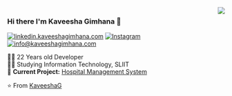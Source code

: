 <img align='right' src="https://github-readme-stats.vercel.app/api?username=lucafluri&show_icons=true">

### Hi there I'm Kaveesha Gimhana :lemon:

[![linkedin.kaveeshagimhana.com](https://img.shields.io/static/v1?label=linkedin.kaveeshagimhana.com&message=%20&color=yellow&logo=&style=flat-square&logoColor=white)](https://linkedin.kaveeshagimhana.com/)
[![Instagram](https://img.shields.io/static/v1?label=Instagram&message=%20&color=orange&logo=Instagram&style=flat-square&logoColor=white)](https://www.instagram.com/kaveesha__gimhana/)
[![info@kaveeshagimhana.com](https://img.shields.io/static/v1?label=info@kaveeshagimhana.com&message=%20&color=red&logo=gmail&style=flat-square&logoColor=white)](mail:info@kaveeshagimhana.com)
  
  
👨‍💻 22 Years old Developer  
👨‍🎓 Studying Information Technology, SLIIT  
🚧 **Current Project:** [Hospital Management System](https://github.com/KaveeshaG/HelthCare-System)

⭐️ From [KaveeshaG](https://github.com/KaveeshaG)
